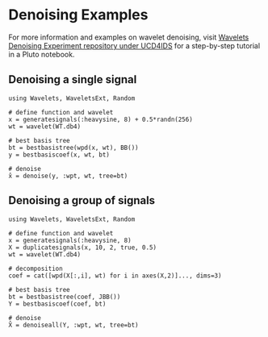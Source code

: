 # Denoising Examples
For more information and examples on wavelet denoising, visit [Wavelets Denoising Experiment repository under UCD4IDS](https://github.com/UCD4IDS/WaveletsDenoisingExperiment) for a step-by-step tutorial in a Pluto notebook.

## Denoising a single signal
```@example
using Wavelets, WaveletsExt, Random

# define function and wavelet
x = generatesignals(:heavysine, 8) + 0.5*randn(256)
wt = wavelet(WT.db4)

# best basis tree
bt = bestbasistree(wpd(x, wt), BB())
y = bestbasiscoef(x, wt, bt)

# denoise
x̂ = denoise(y, :wpt, wt, tree=bt)
```

## Denoising a group of signals
```@example
using Wavelets, WaveletsExt, Random

# define function and wavelet
x = generatesignals(:heavysine, 8)
X = duplicatesignals(x, 10, 2, true, 0.5)
wt = wavelet(WT.db4)

# decomposition
coef = cat([wpd(X[:,i], wt) for i in axes(X,2)]..., dims=3)

# best basis tree
bt = bestbasistree(coef, JBB())
Y = bestbasiscoef(coef, bt)

# denoise
X̂ = denoiseall(Y, :wpt, wt, tree=bt)
```